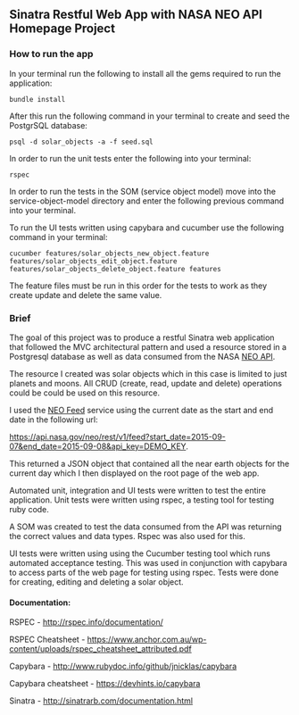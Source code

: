 ## Sinatra Restful Web App with NASA NEO API Homepage Project

### How to run the app

In your terminal run the following to install all the gems required to run the application:

 ` bundle install `

 After this run the following command in your terminal to create and seed the PostgrSQL database:

 ` psql -d solar_objects -a -f seed.sql `

In order to run the unit tests enter the following into your terminal:

` rspec `

In order to run the tests in the SOM (service object model) move into the service-object-model directory and enter the following
previous command into your terminal.

To run the UI tests written using capybara and cucumber use the following command in your terminal:

```
cucumber features/solar_objects_new_object.feature features/solar_objects_edit_object.feature features/solar_objects_delete_object.feature features
```
The feature files must be run in this order for the tests to work as they create update and delete the same value.

### Brief

The goal of this project was to produce a restful Sinatra web application that followed the MVC architectural pattern and used a resource stored in a Postgresql database as well as data consumed from the NASA [NEO API](https://api.nasa.gov/api.html#NeoWS).

The resource I created was solar objects which in this case is limited to just planets and moons. All CRUD (create, read, update and delete) operations could be could be used on this resource.

I used the [NEO Feed](https://api.nasa.gov/api.html#neows-feed) service using the current date as the start and end date in the following url:

https://api.nasa.gov/neo/rest/v1/feed?start_date=2015-09-07&end_date=2015-09-08&api_key=DEMO_KEY.

This returned a JSON object that contained all the near earth objects for the current day which I then displayed on the root page of the web app.

Automated unit, integration and UI tests were written to test the entire application. Unit tests were written using rspec, a testing tool for testing ruby code.

A SOM was created to test the data consumed from the API was returning the correct values and data types. Rspec was also used for this.

UI tests were written using using the Cucumber testing tool which runs automated acceptance testing. This was used in conjunction with capybara to access parts of the web page for testing using rspec. Tests were done for creating, editing and deleting a solar object.

#### Documentation:

RSPEC - http://rspec.info/documentation/

RSPEC Cheatsheet - https://www.anchor.com.au/wp-content/uploads/rspec_cheatsheet_attributed.pdf

Capybara - http://www.rubydoc.info/github/jnicklas/capybara

Capybara cheatsheet - https://devhints.io/capybara

Sinatra - http://sinatrarb.com/documentation.html
